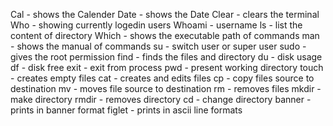 Cal - shows the Calender
Date - shows the Date
Clear - clears the terminal
Who - showing currently logedin users
Whoami - username
ls - list the content of directory
Which - shows the executable path of commands
man - shows the manual of commands
su - switch user or super user
sudo - gives the root permission
find - finds the files and directory
du - disk usage
df - disk free
exit - exit from process
pwd - present working directory
touch - creates empty files
cat - creates and edits files
cp - copy files source to destination
mv - moves file source to destination
rm - removes files
mkdir - make directory
rmdir - removes directory
cd - change directory
banner - prints in banner format
figlet - prints in ascii line formats